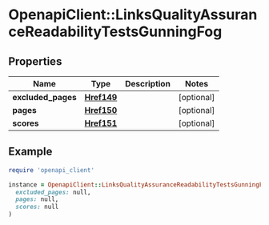 # OpenapiClient::LinksQualityAssuranceReadabilityTestsGunningFog

## Properties

| Name | Type | Description | Notes |
| ---- | ---- | ----------- | ----- |
| **excluded_pages** | [**Href149**](Href149.md) |  | [optional] |
| **pages** | [**Href150**](Href150.md) |  | [optional] |
| **scores** | [**Href151**](Href151.md) |  | [optional] |

## Example

```ruby
require 'openapi_client'

instance = OpenapiClient::LinksQualityAssuranceReadabilityTestsGunningFog.new(
  excluded_pages: null,
  pages: null,
  scores: null
)
```

